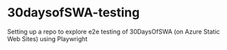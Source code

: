 # 30daysofSWA-testing
Setting up a repo to explore e2e testing of 30DaysOfSWA (on Azure Static Web Sites) using Playwright
